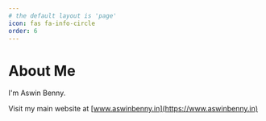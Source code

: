 ```yaml
---
# the default layout is 'page'
icon: fas fa-info-circle
order: 6
---
```


# About Me

I'm Aswin Benny.

Visit my main website at [www.aswinbenny.in](https://www.aswinbenny.in)
